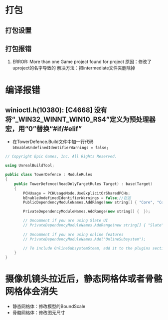 # 打包
## 打包设置

## 打包报错
1. ERROR: More than one Game project found for project
    原因：修改了uproject的名字导致的
    解决方法：把intermediate文件夹删除掉

# 编译报错
## winioctl.h(10380): [C4668] 没有将“_WIN32_WINNT_WIN10_RS4”定义为预处理器宏，用“0”替换“#if/#elif”
- 在TowerDefence.Build文件中加一行代码`bEnableUndefinedIdentifierWarnings = false;`
~~~C++
// Copyright Epic Games, Inc. All Rights Reserved.

using UnrealBuildTool;

public class TowerDefence : ModuleRules
{
	public TowerDefence(ReadOnlyTargetRules Target) : base(Target)
	{
		PCHUsage = PCHUsageMode.UseExplicitOrSharedPCHs;
		bEnableUndefinedIdentifierWarnings = false;//在这
		PublicDependencyModuleNames.AddRange(new string[] { "Core", "CoreUObject", "Engine", "InputCore" });

		PrivateDependencyModuleNames.AddRange(new string[] {  });

		// Uncomment if you are using Slate UI
		// PrivateDependencyModuleNames.AddRange(new string[] { "Slate", "SlateCore" });
		
		// Uncomment if you are using online features
		// PrivateDependencyModuleNames.Add("OnlineSubsystem");

		// To include OnlineSubsystemSteam, add it to the plugins section in your uproject file with the Enabled attribute set to true
	}
}
~~~
# 摄像机镜头拉近后，静态网格体或者骨骼网格体会消失
- 静态网格体：修改模型的BoundScale
- 骨骼网格体：修改图元尺寸


